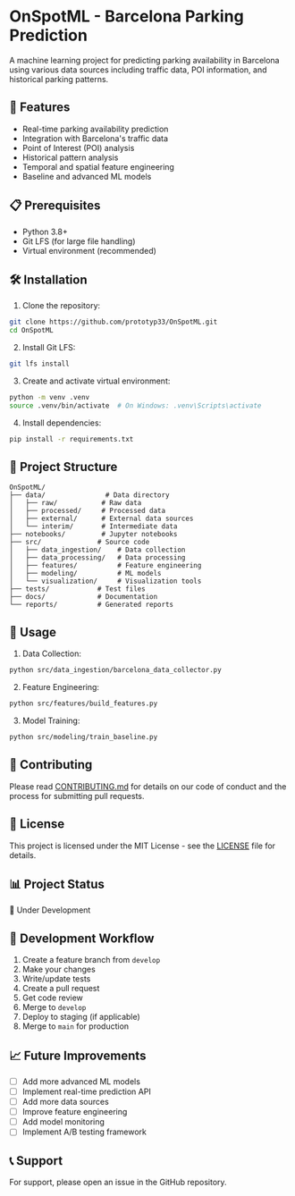 # OnSpotML - Barcelona Parking Prediction

A machine learning project for predicting parking availability in Barcelona using various data sources including traffic data, POI information, and historical parking patterns.

## 🚀 Features

- Real-time parking availability prediction
- Integration with Barcelona's traffic data
- Point of Interest (POI) analysis
- Historical pattern analysis
- Temporal and spatial feature engineering
- Baseline and advanced ML models

## 📋 Prerequisites

- Python 3.8+
- Git LFS (for large file handling)
- Virtual environment (recommended)

## 🛠️ Installation

1. Clone the repository:
```bash
git clone https://github.com/prototyp33/OnSpotML.git
cd OnSpotML
```

2. Install Git LFS:
```bash
git lfs install
```

3. Create and activate virtual environment:
```bash
python -m venv .venv
source .venv/bin/activate  # On Windows: .venv\Scripts\activate
```

4. Install dependencies:
```bash
pip install -r requirements.txt
```

## 📁 Project Structure

```
OnSpotML/
├── data/               # Data directory
│   ├── raw/           # Raw data
│   ├── processed/     # Processed data
│   ├── external/      # External data sources
│   └── interim/       # Intermediate data
├── notebooks/         # Jupyter notebooks
├── src/              # Source code
│   ├── data_ingestion/    # Data collection
│   ├── data_processing/   # Data processing
│   ├── features/          # Feature engineering
│   ├── modeling/          # ML models
│   └── visualization/     # Visualization tools
├── tests/            # Test files
├── docs/             # Documentation
└── reports/          # Generated reports
```

## 🚀 Usage

1. Data Collection:
```bash
python src/data_ingestion/barcelona_data_collector.py
```

2. Feature Engineering:
```bash
python src/features/build_features.py
```

3. Model Training:
```bash
python src/modeling/train_baseline.py
```

## 🤝 Contributing

Please read [CONTRIBUTING.md](CONTRIBUTING.md) for details on our code of conduct and the process for submitting pull requests.

## 📝 License

This project is licensed under the MIT License - see the [LICENSE](LICENSE) file for details.

## 📊 Project Status

🚧 Under Development

## 🔄 Development Workflow

1. Create a feature branch from `develop`
2. Make your changes
3. Write/update tests
4. Create a pull request
5. Get code review
6. Merge to `develop`
7. Deploy to staging (if applicable)
8. Merge to `main` for production

## 📈 Future Improvements

- [ ] Add more advanced ML models
- [ ] Implement real-time prediction API
- [ ] Add more data sources
- [ ] Improve feature engineering
- [ ] Add model monitoring
- [ ] Implement A/B testing framework

## 📞 Support

For support, please open an issue in the GitHub repository.